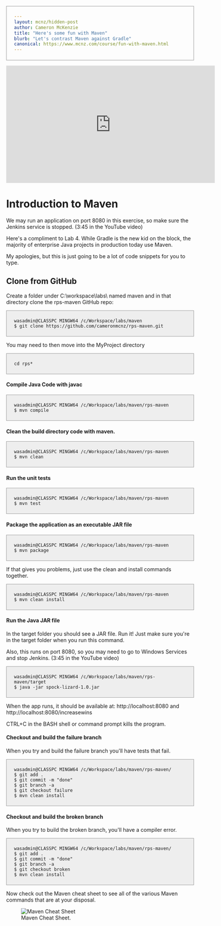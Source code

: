 ```yaml
---
layout: mcnz/hidden-post
author: Cameron McKenzie
title: "Here's some fun with Maven"
blurb: "Let's contrast Maven against Gradle"
canonical: https://www.mcnz.com/course/fun-with-maven.html
---
```

<style>
pre code {
  background-color: #eee;
  border: 1px solid #999;
  display: block;
  padding: 20px;
}
</style>

<div class="embed-responsive embed-responsive-16by9">
<iframe width="560" height="315" src="https://www.youtube.com/embed/VHz5gs5ANGE" frameborder="0" allow="accelerometer; autoplay; clipboard-write; encrypted-media; gyroscope; picture-in-picture" allowfullscreen></iframe>
</div>

# Introduction to Maven

We may run an application on port 8080 in this exercise, so make sure the Jenkins service is stopped. (3:45 in the YouTube video)

Here's a compliment to Lab 4. While Gradle is the new kid on the block, the majority of enterprise Java projects in production today use Maven.

My apologies, but this is just going to be a lot of code snippets for you to type.

## Clone from GitHub

Create a folder under C:\workspace\labs\ named maven and in that directory clone the rps-maven GitHub repo:

<pre><code>wasadmin@CLASSPC MINGW64 /c/Workspace/labs/maven
$ git clone https://github.com/cameronmcnz/rps-maven.git
</code></pre>
You may need to then move into the MyProject directory

<pre><code>cd rps*</code></pre>

#### Compile Java Code with javac

<pre><code>wasadmin@CLASSPC MINGW64 /c/Workspace/labs/maven/rps-maven
$ mvn compile
</code></pre>

#### Clean the build directory code with maven. 

<pre><code>wasadmin@CLASSPC MINGW64 /c/Workspace/labs/maven/rps-maven
$ mvn clean
</code></pre>

#### Run the unit tests 

<pre><code>wasadmin@CLASSPC MINGW64 /c/Workspace/labs/maven/rps-maven
$ mvn test
</code></pre>

#### Package the application as an executable JAR file

<pre><code>wasadmin@CLASSPC MINGW64 /c/Workspace/labs/maven/rps-maven
$ mvn package
</code></pre>

If that gives you problems, just use the clean and install commands together.

<pre><code>wasadmin@CLASSPC MINGW64 /c/Workspace/labs/maven/rps-maven
$ mvn clean install
</code></pre>

#### Run the Java JAR file

In the target folder you should see a JAR file. Run it! Just make sure you're in the target folder when you run this command.

Also, this runs on port 8080, so you may need to go to Windows Services and stop Jenkins. (3:45 in the YouTube video)


<pre><code>wasadmin@CLASSPC MINGW64 /c/Workspace/labs/maven/rps-maven/target
$ java -jar spock-lizard-1.0.jar
</code></pre>

When the app runs, it should be available at: http://localhost:8080 and http://localhost:8080/increasewins

CTRL+C in the BASH shell or command prompt kills the program.

#### Checkout and build the failure branch

When you try and build the failure branch you'll have tests that fail.

<pre><code>wasadmin@CLASSPC MINGW64 /c/Workspace/labs/maven/rps-maven/
$ git add .
$ git commit -m "done"
$ git branch -a
$ git checkout failure
$ mvn clean install
</code></pre>

#### Checkout and build the broken branch

When you try to build the broken branch, you'll have a compiler error.

<pre><code>wasadmin@CLASSPC MINGW64 /c/Workspace/labs/maven/rps-maven/
$ git add .
$ git commit -m "done"
$ git branch -a
$ git checkout broken
$ mvn clean install
</code></pre>

Now check out the Maven cheat sheet to see all of the various Maven commands that are at your disposal.

<figure class="figure">
  <img src="https://pbs.twimg.com/media/C-KM9LfXkAAUFHP?format=jpg" alt="Maven Cheat Sheet" class="img-fluid mx-auto d-block img-thumbnail rounded ">
  <figcaption class="figure-caption">Maven Cheat Sheet.</figcaption>
</figure>

